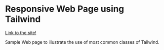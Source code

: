 # Responsive Web Page using Tailwind

[Link to the site!](https://gonzalo-fuente.github.io/Responsive_web_Page_with_Tailwind/)

Sample Web page to illustrate the use of most common classes of Tailwind.
